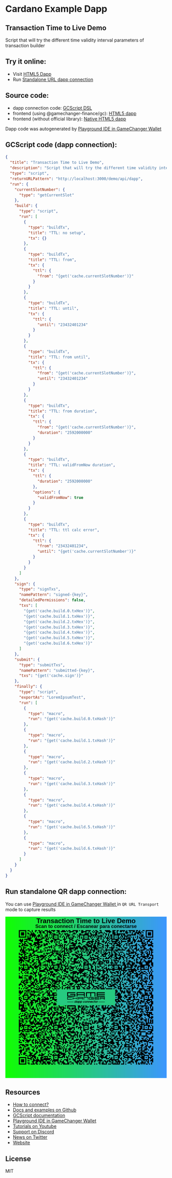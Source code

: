 
# Cardano Example Dapp

## **Transaction Time to Live Demo**

Script that will try the different time validity interval parameters of transaction builder


## Try it online: 

-  Visit [HTML5 Dapp](https://gamechangerfinance.github.io/gamechanger.wallet/examples/Transaction%20Time%20to%20Live%20Demo.html)
-  Run [Standalone URL dapp connection](https://beta-wallet.gamechanger.finance/api/2/run/1-H4sIAAAAAAAAA6VUTW-cMBD9K5YvaSW6sF-Ryq1qVbXSKooaeopy8MIQrBqM7CFhtdr_3rG3G0izSxHlAjNv3rznsc2eo0QFPOaJEZUVKUpdsUSWwFCzjXwC9gVKzQOegU2NrB1O1Xf-m2EhkD1LpRiaHUXAMpnnYKAizDV5EkpmEndMVgiGIlYLI0qgwDKdE61T3TZSZWBIC3e1s3QUpNgANqb6-WNzK5CYzkCBWMdhqHQqVKEtxssoisKMvIailmEm6toRG6rd87QxztKd0njTlFvSoOQfkUfAzx3MDwH3PnoVnQ3X7f4l7-uS1vk9zTDZxKzSzJJfJ48ttTkcgn9RcqPLUzlHVO7lczHfk793V6lIC5i9WcbV-wM_jOjfVCjV3wLHZMwXy9VysYrm9B7VzBk733Gs5eD_tLPGCH8MJ8u_dCAH64-LyD-jDPjz_JWEbvTzRSMX2gdc--tjXU2_EY_RNDBGngQYHfiUgTHaXBhAf6jdqMccpAfyaOVj1T_8FCatpUYVXdvu_rk8ZB_2v2DnJwoopILsFkwprT2uMhfKgvNI3_evDPjlzaIZtt-gPe7JW3g-DC-G4eUwvBqG18PwdQf7mTXbUmJ_aj5xdm4ewd7o_HheabjZ-h0JeC4rodTu3N8I2lob_OTIG22g_F7bpkzAnvlTlSI1-pS-tBHCFkfR0bT5NNpiGm05jbaaRltPo133aQ90pX4Djb_d2mEHAAA)

## Source code:

- dapp connection code: [GCScript DSL](Transaction%20Time%20to%20Live%20Demo.gcscript)
- frontend (using @gamechanger-finance/gc): [HTML5 dapp](Transaction%20Time%20to%20Live%20Demo.html)
- frontend (without official library): [Native HTML5 dapp](Transaction%20Time%20to%20Live%20Demo_nolib.html)

Dapp code was autogenerated by [Playground IDE in GameChanger Wallet ](https://beta-wallet.gamechanger.finance/playground)

## GCScript code (dapp connection):
```json
{
  "title": "Transaction Time to Live Demo",
  "description": "Script that will try the different time validity interval parameters of transaction builder",
  "type": "script",
  "returnURLPattern": "http://localhost:3000/demo/api/dapp",
  "run": {
    "currentSlotNumber": {
      "type": "getCurrentSlot"
    },
    "build": {
      "type": "script",
      "run": [
        {
          "type": "buildTx",
          "title": "TTL: no setup",
          "tx": {}
        },
        {
          "type": "buildTx",
          "title": "TTL: from",
          "tx": {
            "ttl": {
              "from": "{get('cache.currentSlotNumber')}"
            }
          }
        },
        {
          "type": "buildTx",
          "title": "TTL: until",
          "tx": {
            "ttl": {
              "until": "23432401234"
            }
          }
        },
        {
          "type": "buildTx",
          "title": "TTL: from until",
          "tx": {
            "ttl": {
              "from": "{get('cache.currentSlotNumber')}",
              "until": "23432401234"
            }
          }
        },
        {
          "type": "buildTx",
          "title": "TTL: from duration",
          "tx": {
            "ttl": {
              "from": "{get('cache.currentSlotNumber')}",
              "duration": "2592000000"
            }
          }
        },
        {
          "type": "buildTx",
          "title": "TTL: validFromNow duration",
          "tx": {
            "ttl": {
              "duration": "2592000000"
            },
            "options": {
              "validFromNow": true
            }
          }
        },
        {
          "type": "buildTx",
          "title": "TTL: ttl calc error",
          "tx": {
            "ttl": {
              "from": "23432401234",
              "until": "{get('cache.currentSlotNumber')}"
            }
          }
        }
      ]
    },
    "sign": {
      "type": "signTxs",
      "namePattern": "signed-{key}",
      "detailedPermissions": false,
      "txs": [
        "{get('cache.build.0.txHex')}",
        "{get('cache.build.1.txHex')}",
        "{get('cache.build.2.txHex')}",
        "{get('cache.build.3.txHex')}",
        "{get('cache.build.4.txHex')}",
        "{get('cache.build.5.txHex')}",
        "{get('cache.build.6.txHex')}"
      ]
    },
    "submit": {
      "type": "submitTxs",
      "namePattern": "submitted-{key}",
      "txs": "{get('cache.sign')}"
    },
    "finally": {
      "type": "script",
      "exportAs": "LoremIpsumTest",
      "run": [
        {
          "type": "macro",
          "run": "{get('cache.build.0.txHash')}"
        },
        {
          "type": "macro",
          "run": "{get('cache.build.1.txHash')}"
        },
        {
          "type": "macro",
          "run": "{get('cache.build.2.txHash')}"
        },
        {
          "type": "macro",
          "run": "{get('cache.build.3.txHash')}"
        },
        {
          "type": "macro",
          "run": "{get('cache.build.4.txHash')}"
        },
        {
          "type": "macro",
          "run": "{get('cache.build.5.txHash')}"
        },
        {
          "type": "macro",
          "run": "{get('cache.build.6.txHash')}"
        }
      ]
    }
  }
}
```

## Run standalone QR dapp connection: 

You can use [Playground IDE in GameChanger Wallet ](https://beta-wallet.gamechanger.finance/playground) in `QR URL Transport` mode to capture results

[![This GCScript/URL is too large! make it shorter uploading parts to GCFS. Unable to generate QR code](Transaction%20Time%20to%20Live%20Demo.png)](https://gamechangerfinance.github.io/gamechanger.wallet/examples/Transaction%20Time%20to%20Live%20Demo.png)

## Resources
- [How to connect?](https://www.npmjs.com/package/@gamechanger-finance/gc)
- [Docs and examples on Github](https://github.com/GameChangerFinance/gamechanger.wallet/)
- [GCScript documentation](https://beta-wallet.gamechanger.finance/doc/api/v2)
- [Playground IDE in GameChanger Wallet ](https://beta-wallet.gamechanger.finance/playground)
- [Tutorials on Youtube](https://www.youtube.com/@gamechanger.finance)
- [Support on Discord](https://discord.gg/vpbfyRaDKG)
- [News on Twitter](https://twitter.com/GameChangerOk)
- [Website](https://gamechanger.finance)

## License
MIT 
    

